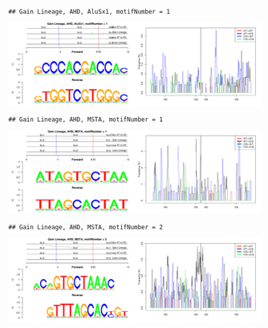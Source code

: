 

```
## Gain Lineage, AHD, AluSx1, motifNumber = 1
```

![plot of chunk motifPValues](figure/motifPValues1.png) 

```
## Gain Lineage, AHD, MSTA, motifNumber = 1
```

![plot of chunk motifPValues](figure/motifPValues2.png) 

```
## Gain Lineage, AHD, MSTA, motifNumber = 2
```

![plot of chunk motifPValues](figure/motifPValues3.png) 
  

